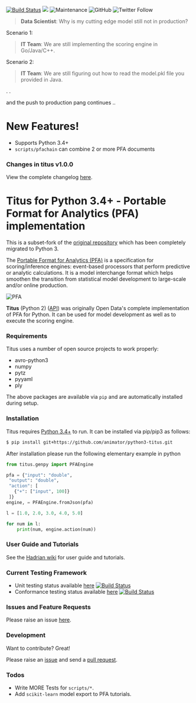 [![Build Status](https://travis-ci.org/animator/python3-titus.svg?branch=master)](https://travis-ci.org/animator/python3-titus)
[![](https://img.shields.io/badge/python-3.4%20|%203.5%20|%203.6%20|%203.7%20|%203.8-blue.svg)](https://www.python.org/download/)
![Maintenance](https://img.shields.io/maintenance/yes/2019)
![GitHub](https://img.shields.io/github/license/animator/python3-titus)
![Twitter Follow](https://img.shields.io/twitter/follow/ankitmahato?label=Follow&style=social)

> **Data Scientist**: Why is my cutting edge model still not in production?
>
Scenario 1:
> **IT Team**: We are still implementing the scoring engine in Go/Java/C++.   

Scenario 2:
> **IT Team**: We are still figuring out how to read the model.pkl file you provided in Java.   

. .

and the push to production pang continues ..

# New Features!

  - Supports Python 3.4+
  - `scripts/pfachain` can combine 2 or more PFA documents

### Changes in titus v1.0.0

View the complete changelog [here](https://github.com/animator/python3-titus/blob/master/CHANGELOG.md).

Titus for Python 3.4+ - Portable Format for Analytics (PFA) implementation 
========


This is a subset-fork of the [original repository](https://github.com/opendatagroup/hadrian) which has been completely migrated to Python 3.

The [Portable Format for Analytics (PFA)](http://dmg.org/pfa) is a specification for scoring/inference engines: event-based processors that perform predictive or analytic calculations. It is a model interchange format which helps smoothen the transition from statistical model development to large-scale and/or online production. 

![PFA](http://dmg.org/pfa/docs/motivation/pfatoeverything.png)

**Titus** (Python 2) ([API](http://opendatagroup.github.io/hadrian/titus-0.8.3/titus.genpy.PFAEngine)) was originally Open Data's complete implementation of PFA for Python. It can be used for model development as well as to execute the scoring engine. 

### Requirements

Titus uses a number of open source projects to work properly:

* avro-python3
* numpy
* pytz
* pyyaml
* ply

The above packages are available via `pip` and are automatically installed during setup.

### Installation

Titus requires [Python 3.4+](https://www.python.org/download/) to run.
It can be installed via pip/pip3 as follows:
```sh
$ pip install git+https://github.com/animator/python3-titus.git
```

After installation please run the following elementary example in python

```python
from titus.genpy import PFAEngine

pfa = {"input": "double",
 "output": "double",
 "action": [
   {"+": ["input", 100]}
 ]}
engine, = PFAEngine.fromJson(pfa)

l = [1.0, 2.0, 3.0, 4.0, 5.0]

for num in l:
    print(num, engine.action(num))
```

### User Guide and Tutorials

See the [Hadrian wiki](https://github.com/opendatagroup/hadrian/wiki) for user guide and tutorials.

### Current Testing Framework
  - Unit testing status available [here](https://travis-ci.org/animator/python3-titus) [![Build Status](https://travis-ci.org/animator/python3-titus.svg?branch=master)](https://travis-ci.org/animator/python3-titus) 
  - Conformance testing status available [here](https://travis-ci.org/animator/pfa) [![Build Status](https://travis-ci.org/animator/pfa.svg?branch=master)](https://travis-ci.org/animator/pfa) 

### Issues and Feature Requests

Please raise an issue [here](https://github.com/animator/python3-titus/issues).

### Development

Want to contribute? Great!

Please raise an [issue](https://github.com/animator/python3-titus/issues) and send a [pull request](https://github.com/animator/python3-titus/pulls).

### Todos

 - Write MORE Tests for `scripts/*`.
 - Add `scikit-learn` model export to PFA tutorials.
